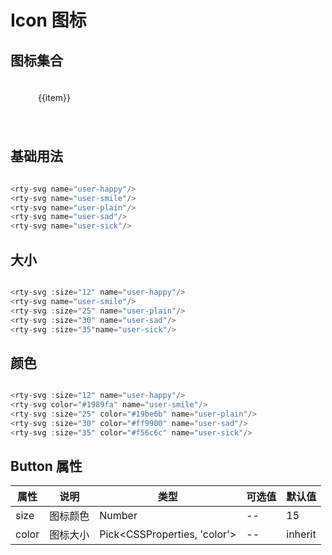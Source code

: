 # Icon 图标

## 图标集合

<div class="icon-list">
  <div class="item" @click="copy(item)" v-for="item in svgArr" :key="item">
    <rty-svg :name="item"/>
    <span>{{item}}</span>
  </div>
</div>

## 基础用法

<div class="icon-list-evenly">
  <rty-svg name="user-happy"/>
  <rty-svg name="user-smile"/>
  <rty-svg name="user-plain"/>
  <rty-svg name="user-sad"/>
  <rty-svg name="user-sick"/>
</div>

```js
<rty-svg name="user-happy"/>
<rty-svg name="user-smile"/>
<rty-svg name="user-plain"/>
<rty-svg name="user-sad"/>
<rty-svg name="user-sick"/>
```

## 大小

<div class="icon-list-evenly">
  <rty-svg :size="12" name="user-happy"/>
  <rty-svg name="user-smile"/>
  <rty-svg :size="25" name="user-plain"/>
  <rty-svg :size="30" name="user-sad"/>
  <rty-svg :size="40" name="user-sick"/>
</div>

```js
<rty-svg :size="12" name="user-happy"/>
<rty-svg name="user-smile"/>
<rty-svg :size="25" name="user-plain"/>
<rty-svg :size="30" name="user-sad"/>
<rty-svg :size="35"name="user-sick"/>
```

## 颜色

<div class="icon-list-evenly">
  <rty-svg :size="12" name="user-happy"/>
  <rty-svg color="#1989fa" name="user-smile"/>
  <rty-svg :size="25" color="#19be6b" name="user-plain"/>
  <rty-svg :size="30" color="#ff9900" name="user-sad"/>
  <rty-svg :size="35" color="#f56c6c" name="user-sick"/>
</div>

```js
<rty-svg :size="12" name="user-happy"/>
<rty-svg color="#1989fa" name="user-smile"/>
<rty-svg :size="25" color="#19be6b" name="user-plain"/>
<rty-svg :size="30" color="#ff9900" name="user-sad"/>
<rty-svg :size="35" color="#f56c6c" name="user-sick"/>
```

## Button 属性

| 属性  | 说明     | 类型                         | 可选值 | 默认值  |
| ----- | -------- | ---------------------------- | ------ | ------- |
| size  | 图标颜色 | Number                       | --     | 15      |
| color | 图标大小 | Pick<CSSProperties, 'color'> | --     | inherit |

<script setup>
import { ref, watch } from 'vue'
import { useClipboard } from '@vueuse/core'
import { rtySvg,rtyMessage } from 'rty-ui-plus'
import 'rty-ui-plus/es/style.css'
import commentComp from '../vueComponents/comment.vue'

const modules = import.meta.globEager('../node_modules/rty-ui-plus/src/assets/svg/*.svg')
let svgArr = ref([])
for(const path in modules) {
  let itemArr = path.split('/')
  svgArr.value.push(itemArr[itemArr.length - 1].split('.')[0])
}

// console.log(window.matchMedia('prefers-color-scheme: dark').matches)
const { text, copy, copied, isSupported } = useClipboard()
watch(text,(textV) => {
  if(copied){
    rtyMessage({
      message:`icon：${textV} 已复制`
    })
  }
})

</script>

<style lang="scss" scoped>
.icon-list {
  display: flex;
  flex-wrap: wrap;
  justify-content:space-between;
  .item {
    padding:20px 0;
    margin-bottom:20px;
    cursor:pointer;
    display: flex;
    flex-direction: column;
    align-items: center;
    width: 140px;
    text-overflow:ellipsis;
    white-space:nowrap;
    overflow:hidden;
    &:hover {
      background:#f2f6fc
    }
    span {
      padding-top:10px
    }
    /* #2B2B2C */
  }
}
.dark {
  .icon-list {
    svg{
      fill:white
    }
    .item {
      color: white;
      &:hover{
        background:#2B2B2C
      }
    }
  }
}
.icon-list-evenly {
  display:flex;
  justify-content:space-evenly;
  align-items:center
}
</style>

<commentComp />